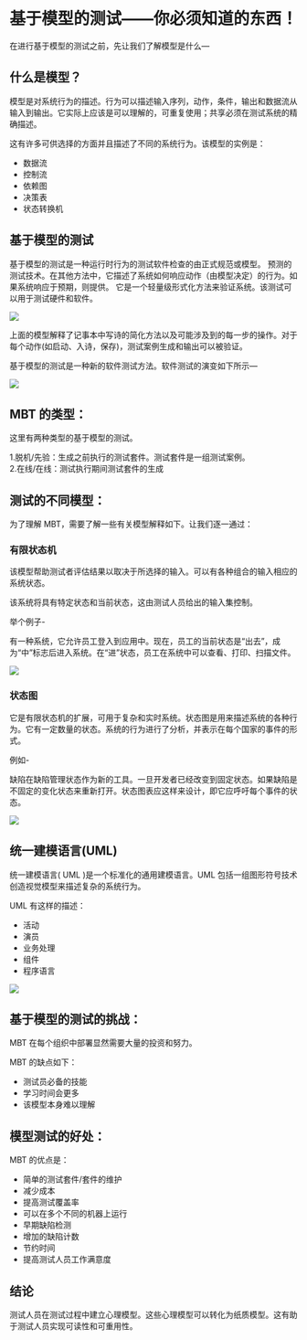 # 基于模型的测试——你必须知道的东西！

在进行基于模型的测试之前，先让我们了解模型是什么—

## 什么是模型？

模型是对系统行为的描述。行为可以描述输入序列，动作，条件，输出和数据流从输入到输出。它实际上应该是可以理解的，可重复使用；共享必须在测试系统的精确描述。

这有许多可供选择的方面并且描述了不同的系统行为。该模型的实例是：

- 数据流
- 控制流
- 依赖图
- 决策表
- 状态转换机

## 基于模型的测试

基于模型的测试是一种运行时行为的测试软件检查的由正式规范或模型。
预测的测试技术。在其他方法中，它描述了系统如何响应动作（由模型决定）的行为。如果系统响应于预期，则提供。
它是一个轻量级形式化方法来验证系统。该测试可以用于测试硬件和软件。

![](./images/modeltest1.png)

上面的模型解释了记事本中写诗的简化方法以及可能涉及到的每一步的操作。对于每个动作(如启动、入诗，保存)，测试案例生成和输出可以被验证。

基于模型的测试是一种新的软件测试方法。软件测试的演变如下所示—

![](./images/modeltest2.png)

## MBT 的类型：

这里有两种类型的基于模型的测试。

1.脱机/先验：生成之前执行的测试套件。测试套件是一组测试案例。  
2.在线/在线：测试执行期间测试套件的生成

## 测试的不同模型：

为了理解 MBT，需要了解一些有关模型解释如下。让我们逐一通过：

### 有限状态机

该模型帮助测试者评估结果以取决于所选择的输入。可以有各种组合的输入相应的系统状态。

该系统将具有特定状态和当前状态，这由测试人员给出的输入集控制。

举个例子-

有一种系统，它允许员工登入到应用中。现在，员工的当前状态是“出去”，成为“中”标志后进入系统。在“进”状态，员工在系统中可以查看、打印、扫描文件。

![](./images/modeltest3.png)

### 状态图

它是有限状态机的扩展，可用于复杂和实时系统。状态图是用来描述系统的各种行为。它有一定数量的状态。系统的行为进行了分析，并表示在每个国家的事件的形式。

例如-

缺陷在缺陷管理状态作为新的工具。一旦开发者已经改变到固定状态。如果缺陷是不固定的变化状态来重新打开。状态图表应这样来设计，即它应呼吁每个事件的状态。

![](./images/modeltest4.png)

## 统一建模语言(UML)

统一建模语言( UML )是一个标准化的通用建模语言。UML 包括一组图形符号技术创造视觉模型来描述复杂的系统行为。

UML 有这样的描述：

- 活动  
- 演员
- 业务处理
- 组件
- 程序语言

![](./images/m5.png)

## 基于模型的测试的挑战：

 MBT 在每个组织中部署显然需要大量的投资和努力。
 
 MBT 的缺点如下：

- 测试员必备的技能 
- 学习时间会更多
- 该模型本身难以理解

## 模型测试的好处：

 MBT 的优点是：

- 简单的测试套件/套件的维护 
- 减少成本
- 提高测试覆盖率
- 可以在多个不同的机器上运行
- 早期缺陷检测
- 增加的缺陷计数
- 节约时间
- 提高测试人员工作满意度

## 结论

测试人员在测试过程中建立心理模型。这些心理模型可以转化为纸质模型。这有助于测试人员实现可读性和可重用性。